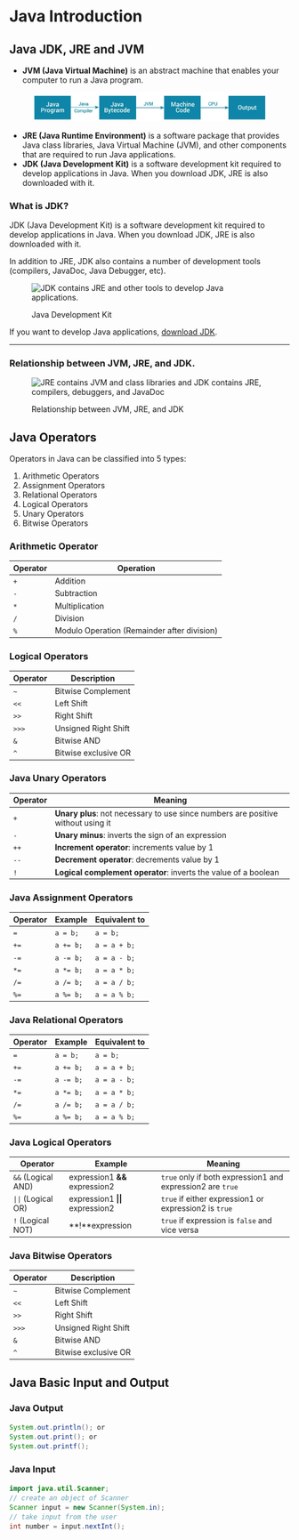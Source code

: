 # Java Introduction

## Java JDK, JRE and JVM

* **JVM (Java Virtual Machine)** is an abstract machine that enables your computer to run a Java program.

<figure><img src="../../.gitbook/assets/image (3).png" alt=""><figcaption></figcaption></figure>

* **JRE (Java Runtime Environment)** is a software package that provides Java class libraries, Java Virtual Machine (JVM), and other components that are required to run Java applications.
* **JDK (Java Development Kit)** is a software development kit required to develop applications in Java. When you download JDK, JRE is also downloaded with it.

### What is JDK? <a href="#jdk" id="jdk"></a>

JDK (Java Development Kit) is a software development kit required to develop applications in Java. When you download JDK, JRE is also downloaded with it.

In addition to JRE, JDK also contains a number of development tools (compilers, JavaDoc, Java Debugger, etc).

<figure><img src="https://cdn.programiz.com/sites/tutorial2program/files/java-development-kit.jpg" alt="JDK contains JRE and other tools to develop Java applications." height="101" width="370"><figcaption><p>Java Development Kit</p></figcaption></figure>

If you want to develop Java applications, [download JDK](http://www.oracle.com/technetwork/java/javase/downloads/index-jsp-138363.html).

***

### Relationship between JVM, JRE, and JDK.

<figure><img src="https://cdn.programiz.com/sites/tutorial2program/files/jdk-jre-jvm.jpg" alt="JRE contains JVM and class libraries and JDK contains JRE, compilers, debuggers, and JavaDoc" height="346" width="384"><figcaption><p>Relationship between JVM, JRE, and JDK</p></figcaption></figure>

## Java Operators

Operators in Java can be classified into 5 types:

1. Arithmetic Operators
2. Assignment Operators
3. Relational Operators
4. Logical Operators
5. Unary Operators
6. Bitwise Operators

### Arithmetic Operator

| Operator | Operation                                   |
| -------- | ------------------------------------------- |
| `+`      | Addition                                    |
| `-`      | Subtraction                                 |
| `*`      | Multiplication                              |
| `/`      | Division                                    |
| `%`      | Modulo Operation (Remainder after division) |

### Logical Operators

| Operator | Description          |
| -------- | -------------------- |
| `~`      | Bitwise Complement   |
| `<<`     | Left Shift           |
| `>>`     | Right Shift          |
| `>>>`    | Unsigned Right Shift |
| `&`      | Bitwise AND          |
| `^`      | Bitwise exclusive OR |

### Java Unary Operators

| Operator | Meaning                                                                          |
| -------- | -------------------------------------------------------------------------------- |
| `+`      | **Unary plus**: not necessary to use since numbers are positive without using it |
| `-`      | **Unary minus**: inverts the sign of an expression                               |
| `++`     | **Increment operator**: increments value by 1                                    |
| `--`     | **Decrement operator**: decrements value by 1                                    |
| `!`      | **Logical complement operator**: inverts the value of a boolean                  |

### Java Assignment Operators

| Operator | Example   | Equivalent to |
| -------- | --------- | ------------- |
| `=`      | `a = b;`  | `a = b;`      |
| `+=`     | `a += b;` | `a = a + b;`  |
| `-=`     | `a -= b;` | `a = a - b;`  |
| `*=`     | `a *= b;` | `a = a * b;`  |
| `/=`     | `a /= b;` | `a = a / b;`  |
| `%=`     | `a %= b;` | `a = a % b;`  |

### Java Relational Operators

| Operator | Example   | Equivalent to |
| -------- | --------- | ------------- |
| `=`      | `a = b;`  | `a = b;`      |
| `+=`     | `a += b;` | `a = a + b;`  |
| `-=`     | `a -= b;` | `a = a - b;`  |
| `*=`     | `a *= b;` | `a = a * b;`  |
| `/=`     | `a /= b;` | `a = a / b;`  |
| `%=`     | `a %= b;` | `a = a % b;`  |

### Java Logical Operators

| Operator            | Example                          | Meaning                                                    |
| ------------------- | -------------------------------- | ---------------------------------------------------------- |
| `&&` (Logical AND)  | expression1 **&&** expression2   | `true` only if both expression1 and expression2 are `true` |
| `\|\|` (Logical OR) | expression1 **\|\|** expression2 | `true` if either expression1 or expression2 is `true`      |
| `!` (Logical NOT)   | **!**expression                  | `true` if expression is `false` and vice versa             |

### Java Bitwise Operators&#x20;

| Operator | Description          |
| -------- | -------------------- |
| `~`      | Bitwise Complement   |
| `<<`     | Left Shift           |
| `>>`     | Right Shift          |
| `>>>`    | Unsigned Right Shift |
| `&`      | Bitwise AND          |
| `^`      | Bitwise exclusive OR |

## Java Basic Input and Output

### Java Output <a href="#output" id="output"></a>

```java
System.out.println(); or
System.out.print(); or
System.out.printf();
```

### Java Input <a href="#input" id="input"></a>

```java
import java.util.Scanner;
// create an object of Scanner
Scanner input = new Scanner(System.in);
// take input from the user
int number = input.nextInt();
```

